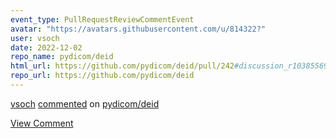 ```yaml
---
event_type: PullRequestReviewCommentEvent
avatar: "https://avatars.githubusercontent.com/u/814322?"
user: vsoch
date: 2022-12-02
repo_name: pydicom/deid
html_url: https://github.com/pydicom/deid/pull/242#discussion_r1038556909
repo_url: https://github.com/pydicom/deid
---
```


<a href='https://github.com/vsoch' target='_blank'>vsoch</a> <a href='https://github.com/pydicom/deid/pull/242#discussion_r1038556909' target='_blank'>commented</a> on <a href='https://github.com/pydicom/deid' target='_blank'>pydicom/deid</a>

<a href='https://github.com/pydicom/deid/pull/242#discussion_r1038556909' target='_blank'>View Comment</a>